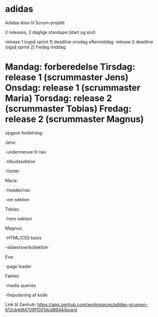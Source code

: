 # adidas
Adidas-klon til Scrum-projekt

2 releases, 2 daglige standups (start og slut)

release 1  (også sprint 1) deadline onsdag eftermiddag.
release 2 deadline (også sprint 2) fredag middag.

Mandag: forberedelse
Tirsdag: release 1 (scrummaster Jens)
Onsdag: release 1 (scrummaster Maria)
Torsdag: release 2 (scrummaster Tobias)
Fredag: release 2 (scrummaster Magnus)
=======

opgave fordelning:

Jens:

-undermenue til nav

-tilbudssektion 

-footer <br>

Maria:

-header/nav

-om sektion 

Tobias:

-hero sektion 

Magnus:

-HTML/CSS basis

-slideshow/kollektion 

Eva:

-page loader 

Fælles:

-media queries

-finpudsning af kode


Link til Zenhub: https://app.zenhub.com/workspaces/adidas-gruppen-612cb4df4709f1001dcd8644/board
